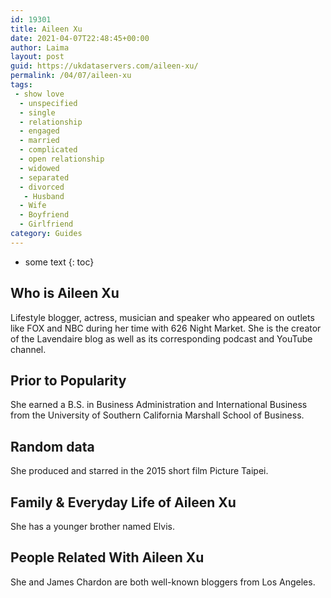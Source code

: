 ```yaml
---
id: 19301
title: Aileen Xu
date: 2021-04-07T22:48:45+00:00
author: Laima
layout: post
guid: https://ukdataservers.com/aileen-xu/
permalink: /04/07/aileen-xu
tags:
 - show love
  - unspecified
  - single
  - relationship
  - engaged
  - married
  - complicated
  - open relationship
  - widowed
  - separated
  - divorced
   - Husband
  - Wife
  - Boyfriend
  - Girlfriend
category: Guides
---
```


* some text
{: toc}


## Who is Aileen Xu
                  
                  
                  
Lifestyle blogger, actress, musician and speaker who appeared on outlets like FOX and NBC during her time with 626 Night Market. She is the creator of the Lavendaire blog as well as its corresponding podcast and YouTube channel.
                  
              
            
              
            
                
                
                
## Prior to Popularity
                  
                  
                  
She earned a B.S. in Business Administration and International Business from the University of Southern California Marshall School of Business.
                  
              
            
              
            
                
                
                
## Random data
                  
                  
                  
She produced and starred in the 2015 short film Picture Taipei.
                  
              
            
              
            
                
                
                
## Family & Everyday Life of Aileen Xu
                  
                  
                  
She has a younger brother named Elvis.
                  
              
            
              
            
                
                
                
## People Related With Aileen Xu
                  
                  
                  
She and James Chardon are both well-known bloggers from Los Angeles.
                  
              
            
              
            
                
              
            
              
              
            
            
              
            
          
          
          